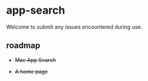# app-search

Welcome to submit any issues encountered during use.

## roadmap

- ~~Mac App Search~~

- ~~A home page~~
